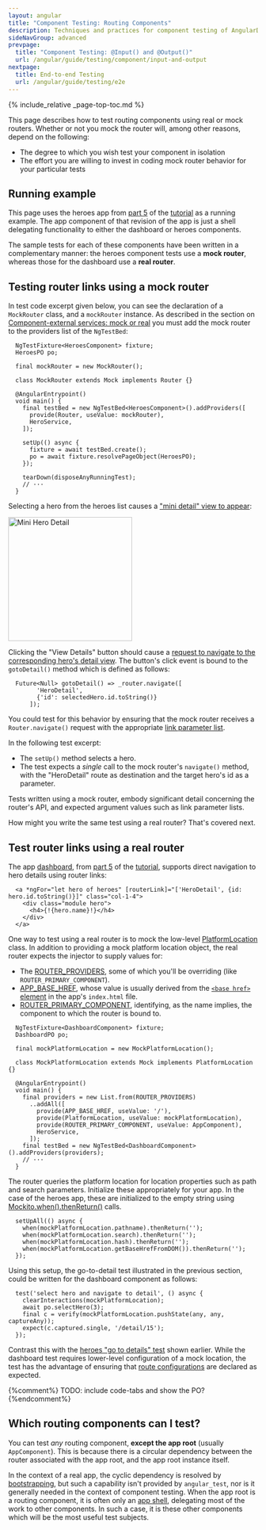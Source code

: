 ```yaml
---
layout: angular
title: "Component Testing: Routing Components"
description: Techniques and practices for component testing of AngularDart apps.
sideNavGroup: advanced
prevpage:
  title: "Component Testing: @Input() and @Output()"
  url: /angular/guide/testing/component/input-and-output
nextpage:
  title: End-to-end Testing
  url: /angular/guide/testing/e2e
---
```

<?code-excerpt path-base="examples/ng/doc"?>

{% include_relative _page-top-toc.md %}

This page describes how to test routing components using real or mock routers.
Whether or not you mock the router will, among other reasons,  depend on the following:

- The degree to which you wish test your component in isolation
- The effort you are willing to invest in coding mock router behavior for your particular tests

## Running example

This page uses the heroes app from [part 5][] of the [tutorial][] as a running example.
The app component of that revision of the app is just a shell delegating
functionality to either the dashboard or heroes components.

The sample tests for each of these components have been written in a
complementary manner: the heroes component tests use a **mock router**,
whereas those for the dashboard use a **real router**.

## Testing router links using a mock router

In test code excerpt given below, you can see the declaration of a
`MockRouter` class, and a `mockRouter` instance. As described in the section on
[Component-external services: mock or real](services#component-external-services-mock-or-real)
you must add the mock router to the providers list of the `NgTestBed`:

<?code-excerpt "toh-5/test/heroes.dart (excerpt)" region="providers-with-context" title?>
```
  NgTestFixture<HeroesComponent> fixture;
  HeroesPO po;

  final mockRouter = new MockRouter();

  class MockRouter extends Mock implements Router {}

  @AngularEntrypoint()
  void main() {
    final testBed = new NgTestBed<HeroesComponent>().addProviders([
      provide(Router, useValue: mockRouter),
      HeroService,
    ]);

    setUp(() async {
      fixture = await testBed.create();
      po = await fixture.resolvePageObject(HeroesPO);
    });

    tearDown(disposeAnyRunningTest);
    // ···
  }
```

Selecting a hero from the heroes list causes a
["mini detail" view to appear](/angular/tutorial/toh-pt5#add-the-mini-detail):

<img class="image-display" src="{% asset_path 'ng/devguide/toh/mini-hero-detail.png' %}" alt="Mini Hero Detail" width="250">

Clicking the "View Details" button should cause a [request to navigate to the
corresponding hero's detail view](/angular/tutorial/toh-pt5#update-the-heroescomponent-class).
The button's click event is bound to the `gotoDetail()` method which is defined as follows:

<?code-excerpt "toh-5/lib/src/heroes_component.dart (gotoDetail)" title?>
```
  Future<Null> gotoDetail() => _router.navigate([
        'HeroDetail',
        {'id': selectedHero.id.toString()}
      ]);
```

You could test for this behavior by ensuring that the mock router receives
a `Router.navigate()` request with the appropriate [link parameter list][].

In the following test excerpt:

- The `setUp()` method selects a hero.
- The test expects a _single_ call to the mock router's `navigate()` method,
  with the "HeroDetail" route as destination and the target hero's id
  as a parameter.

<a id="heroes-go-to-detail-test"></a>
<code-tabs>
  <?code-pane "toh-5/test/heroes.dart (go-to detail)"?>
  <?code-pane "toh-5/test/heroes_po.dart"?>
</code-tabs>

Tests written using a mock router, embody significant detail concerning the
router's API, and expected argument values such as link parameter lists.

How might you write the same test using a real router? That's covered next.

## Test router links using a real router

The app [dashboard][], from [part 5][] of the [tutorial][], supports direct
navigation to hero details using router links:

<?code-excerpt "toh-5/lib/src/dashboard_component.html (excerpt)" region="click" title?>
```
  <a *ngFor="let hero of heroes" [routerLink]="['HeroDetail', {id: hero.id.toString()}]" class="col-1-4">
    <div class="module hero">
      <h4>{!{hero.name}!}</h4>
    </div>
  </a>
```

One way to test using a real router is to mock the low-level [PlatformLocation][] class.
In addition to providing a mock platform location object,
the real router expects the injector to supply values for:

- The [ROUTER_PROVIDERS][], some of which you'll be overriding
  (like `ROUTER_PRIMARY_COMPONENT`).
- [APP_BASE_HREF][], whose value is usually derived from the
  [`<base href>` element](/angular/tutorial/toh-pt5#base-href)
  in the app's `index.html` file.
- [ROUTER_PRIMARY_COMPONENT][], identifying, as the name implies,
  the component to which the router is bound to.

<?code-excerpt "toh-5/test/dashboard.dart (excerpt)" region="providers-with-context" title?>
```
  NgTestFixture<DashboardComponent> fixture;
  DashboardPO po;

  final mockPlatformLocation = new MockPlatformLocation();

  class MockPlatformLocation extends Mock implements PlatformLocation {}

  @AngularEntrypoint()
  void main() {
    final providers = new List.from(ROUTER_PROVIDERS)
      ..addAll([
        provide(APP_BASE_HREF, useValue: '/'),
        provide(PlatformLocation, useValue: mockPlatformLocation),
        provide(ROUTER_PRIMARY_COMPONENT, useValue: AppComponent),
        HeroService,
      ]);
    final testBed = new NgTestBed<DashboardComponent>().addProviders(providers);
    // ···
  }
```

The router queries the platform location for location properties such as path and search
parameters. Initialize these appropriately for your app. In the case of the heroes app,
these are initialized to the empty string using
[Mockito.when().thenReturn()][Mockito.when()] calls.

<?code-excerpt "toh-5/test/dashboard.dart (setUpAll)" title?>
```
  setUpAll(() async {
    when(mockPlatformLocation.pathname).thenReturn('');
    when(mockPlatformLocation.search).thenReturn('');
    when(mockPlatformLocation.hash).thenReturn('');
    when(mockPlatformLocation.getBaseHrefFromDOM()).thenReturn('');
  });
```

Using this setup, the go-to-detail test illustrated in the previous section, could be written
for the dashboard component as follows:

<?code-excerpt "toh-5/test/dashboard.dart (go to detail)" title?>
```
  test('select hero and navigate to detail', () async {
    clearInteractions(mockPlatformLocation);
    await po.selectHero(3);
    final c = verify(mockPlatformLocation.pushState(any, any, captureAny));
    expect(c.captured.single, '/detail/15');
  });
```

Contrast this with the [heroes "go to details" test](#heroes-go-to-detail-test)
shown earlier. While the dashboard test requires lower-level configuration of a
mock location, the test has the advantage of ensuring that
[route configurations][] are declared as expected.

{%comment%}
TODO: include code-tabs and show the PO?
{%endcomment%}

## Which routing components can I test?

You can test _any_ routing component, **except the app root** (usually `AppComponent`).
This is because there is a circular dependency between the router
associated with the app root, and the app root instance itself.

In the context of a real app, the
cyclic dependency is resolved by [bootstrapping][], but such
a capability isn't provided by `angular_test`, nor is it generally needed
in the context of component testing.
When the app root is a routing component, it is often only an [app shell][],
delegating most of the work to other components. In such a case, it is these other components
which will be the most useful test subjects.

[APP_BASE_HREF]: /api/angular_router/angular_router/APP_BASE_HREF-constant
[Mockito.when()]: https://www.dartdocs.org/documentation/mockito/2.0.2/mockito/when.html
[PlatformLocation]: /api/angular_router/angular_router/PlatformLocation-class
[ROUTER_PRIMARY_COMPONENT]: /api/angular_router/angular_router/ROUTER_PRIMARY_COMPONENT-constant
[ROUTER_PROVIDERS]: /api/angular_router/angular_router/ROUTER_PROVIDERS-constant
[app shell]: /angular/tutorial/toh-pt5#create-appcomponent
[bootstrapping]: /angular/guide/architecture#dependency-injection
[dashboard]: /angular/tutorial/toh-pt5#add-heroes-to-the-dashboard
[link parameter list]: /angular/guide/router/appendices#link-parameters-list
[part 5]: /angular/tutorial/toh-pt5
[route configurations]: /angular/tutorial/toh-pt5#configure-routes
[tutorial]: /angular/tutorial
